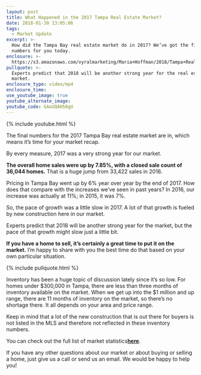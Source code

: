 ```yaml
---
layout: post
title: What Happened in the 2017 Tampa Real Estate Market?
date: 2018-01-30 13:05:06
tags:
  - Market Update
excerpt: >-
  How did the Tampa Bay real estate market do in 2017? We’ve got the final
  numbers for you today.
enclosure: >-
  https://s3.amazonaws.com/vyralmarketing/Maria+Hoffman/2018/Tampa+Real+Estate-+Tampa+Market+Update+-+2017+Recap.mp4
pullquote: >-
  Experts predict that 2018 will be another strong year for the real estate
  market.
enclosure_type: video/mp4
enclosure_time:
use_youtube_image: true
youtube_alternate_image:
youtube_code: GAoUQAH58gU
---
```



{% include youtube.html %}

The final numbers for the 2017 Tampa Bay real estate market are in, which means it’s time for your market recap.&nbsp;

By every measure, 2017 was a very strong year for our market.&nbsp;

**The overall home sales were up by 7.85%, with a closed sale count of 36,044 homes.** That is a huge jump from 33,422 sales in 2016.&nbsp;

Pricing in Tampa Bay went up by 6% year over year by the end of 2017. How does that compare with the increases we’ve seen in past years? In 2016, our increase was actually at 11%; in 2015, it was 7%.&nbsp;

So, the pace of growth was a little slow in 2017. A lot of that growth is fueled by new construction here in our market.

Experts predict that 2018 will be another strong year for the market, but the pace of that growth might slow just a little bit.&nbsp;

**If you have a home to sell, it’s certainly a great time to put it on the market.** I’m happy to share with you the best time do that based on your own particular situation.

{% include pullquote.html %}

Inventory has been a huge topic of discussion lately since it’s so low. For homes under $300,000 in Tampa, there are less than three months of inventory available on the market. When we get up into the $1 million and up range, there are 11 months of inventory on the market, so there’s no shortage there. It all depends on your area and price range.&nbsp;

Keep in mind that a lot of the new construction that is out there for buyers is not listed in the MLS and therefore not reflected in these inventory numbers.&nbsp;

You can check out the full list of market statistics<u><strong>here</strong></u>.

If you have any other questions about our market or about buying or selling a home, just give us a call or send us an email. We would be happy to help you!